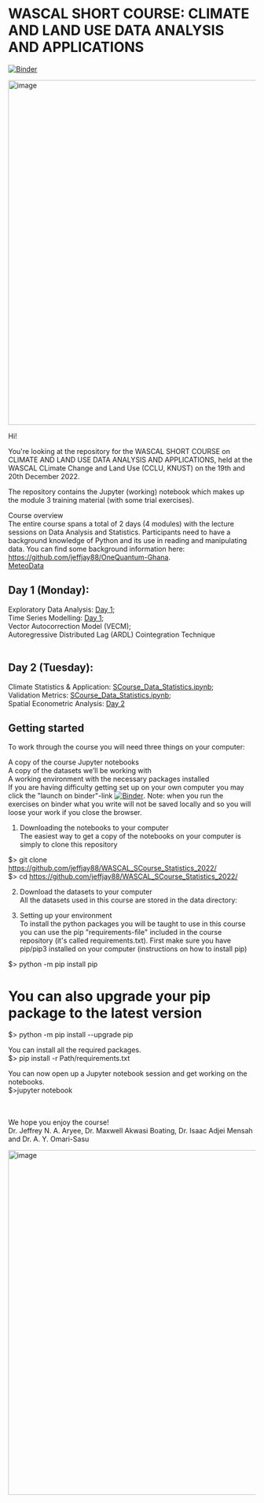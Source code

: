 <h1>WASCAL SHORT COURSE: CLIMATE AND LAND USE DATA ANALYSIS AND APPLICATIONS</h1>

[![Binder](https://mybinder.org/badge_logo.svg)](https://mybinder.org/v2/gh/jeffjay88/WASCAL_SCourse_Statistics_2022/master?labpath=SCourse_Data_Statistics.ipynb)

<img width="700" alt="image" src="https://user-images.githubusercontent.com/15953894/208418258-22f47865-8f95-49b0-bf87-7345e49b0a53.png">

Hi!<br />

You're looking at the repository for the WASCAL SHORT COURSE on CLIMATE AND LAND USE DATA ANALYSIS AND APPLICATIONS, held at the WASCAL CLimate Change and Land Use (CCLU, KNUST) on the 19th and 20th December 2022.<br />



The repository contains the Jupyter (working) notebook which makes up the module 3 training material (with some trial exercises). <br />

Course overview<br />
The entire course spans a total of 2 days (4 modules) with the lecture sessions on Data Analysis and Statistics. Participants need to have a background knowledge of Python and its use in reading and manipulating data. You can find some background information here: <a href="https://github.com/jeffjay88/OneQuantum-Ghana">https://github.com/jeffjay88/OneQuantum-Ghana</a>. <br />
<a href="http:www.youtube.com/@meteodata">MeteoData</a>



<h2>Day 1 (Monday):</h2>
Exploratory Data Analysis: <a href="https://github.com/jeffjay88/WASCAL_SCourse_Statistics_2022/blob/master/Day1.zip"> Day 1</a>; <br />
Time Series Modelling: <a href="https://github.com/jeffjay88/WASCAL_SCourse_Statistics_2022/blob/master/Day1.zip"> Day 1</a>; <br />
Vector Autocorrection Model (VECM); <br />
Autoregressive Distributed Lag (ARDL) Cointegration Technique<br /><br />

<h2>Day 2 (Tuesday):</h2>
Climate Statistics & Application:  <a href="SCourse_Data_Statistics.ipynb">SCourse_Data_Statistics.ipynb</a>; <br />
Validation Metrics: <a href="SCourse_Data_Statistics.ipynb">SCourse_Data_Statistics.ipynb</a>; <br />
Spatial Econometric Analysis: <a href="https://drive.google.com/drive/folders/1OzdnHGuQKoF9FTI5dFR_YvykvROtaOJx?usp=sharing">Day 2</a><br /> 




<h2>Getting started</h2>
To work through the course you will need three things on your computer: <br />

A copy of the course Jupyter notebooks <br />
A copy of the datasets we’ll be working with <br />
A working environment with the necessary packages installed <br />
If you are having difficulty getting set up on your own computer you may click the "launch on binder"-link [![Binder](https://mybinder.org/badge_logo.svg)](https://mybinder.org/v2/gh/jeffjay88/WASCAL_SCourse_Statistics_2022/master?labpath=SCourse_Data_Statistics.ipynb). Note: when you run the exercises on binder what you write will not be saved locally and so you will loose your work if you close the browser.

1. Downloading the notebooks to your computer<br />
The easiest way to get a copy of the notebooks on your computer is simply to clone this repository<br />

$> git clone https://github.com/jeffjay88/WASCAL_SCourse_Statistics_2022/ <br />
$> cd https://github.com/jeffjay88/WASCAL_SCourse_Statistics_2022/<br />

2. Download the datasets to your computer<br />
All the datasets used in this course are stored in the data directory:<br />


3. Setting up your environment<br />
To install the python packages you will be taught to use in this course you can use the pip "requirements-file" included in the course repository (it's called requirements.txt). First make sure you have pip/pip3 installed on your computer (instructions on how to install pip)<br />

$> python -m pip install pip<br />

# You can also upgrade your pip package to the latest version<br />
$> python -m pip install --upgrade pip<br />

You can install all the required packages.<br />
$> pip install -r Path/requirements.txt<br />

You can now open up a Jupyter notebook session and get working on the notebooks.<br />
$>jupyter notebook<br /><br /><br />

We hope you enjoy the course!<br />
Dr. Jeffrey N. A. Aryee, Dr. Maxwell Akwasi Boating, Dr. Isaac Adjei Mensah and Dr. A. Y. Omari-Sasu

<img width="700" alt="image" src="https://user-images.githubusercontent.com/15953894/208418812-997444f4-82f3-41e0-9f62-4a78b3b3b720.png">

